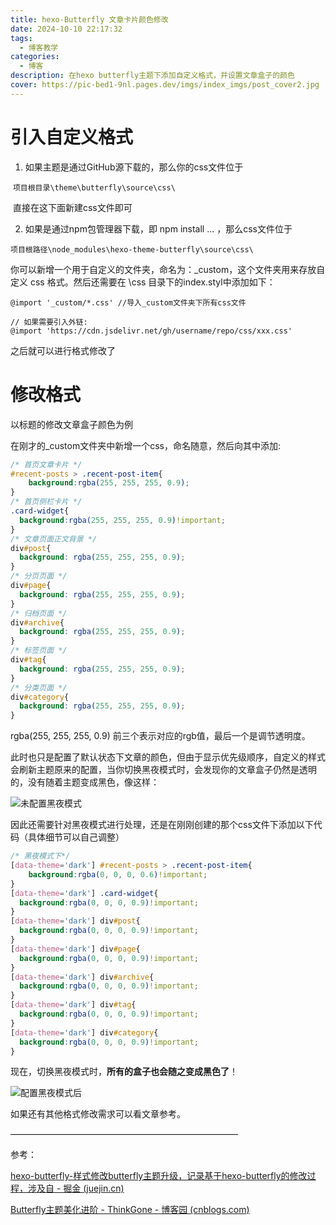 ```yaml
---
title: hexo-Butterfly 文章卡片颜色修改
date: 2024-10-10 22:17:32
tags:
  - 博客教学
categories:
  - 博客
description: 在hexo butterfly主题下添加自定义格式，并设置文章盒子的颜色
cover: https://pic-bed1-9nl.pages.dev/imgs/index_imgs/post_cover2.jpg
---
```






# 引入自定义格式



1. 如果主题是通过GitHub源下载的，那么你的css文件位于

​	`项目根目录\theme\butterfly\source\css\`

​	直接在这下面新建css文件即可

2. 如果是通过npm包管理器下载，即 npm install ... ，那么css文件位于

​	`项目根路径\node_modules\hexo-theme-butterfly\source\css\`

​	你可以新增一个用于自定义的文件夹，命名为：_custom，这个文件夹用来存放自定义 css 格式。然后还需要在 \css 目录下的index.styl中添加如下：

```stylus
@import '_custom/*.css'	//导入_custom文件夹下所有css文件

// 如果需要引入外链:
@import 'https://cdn.jsdelivr.net/gh/username/repo/css/xxx.css'
```

之后就可以进行格式修改了

# 修改格式

以标题的修改文章盒子颜色为例

在刚才的_custom文件夹中新增一个css，命名随意，然后向其中添加:

```css
/* 首页文章卡片 */
#recent-posts > .recent-post-item{
    background:rgba(255, 255, 255, 0.9);
}
/* 首页侧栏卡片 */
.card-widget{
  background:rgba(255, 255, 255, 0.9)!important;
}
/* 文章页面正文背景 */
div#post{
  background: rgba(255, 255, 255, 0.9);
}
/* 分页页面 */
div#page{
  background: rgba(255, 255, 255, 0.9);
}
/* 归档页面 */
div#archive{
  background: rgba(255, 255, 255, 0.9);
}
/* 标签页面 */
div#tag{
  background: rgba(255, 255, 255, 0.9);
}
/* 分类页面 */
div#category{
  background: rgba(255, 255, 255, 0.9);
}
```

rgba(255, 255, 255, 0.9) 前三个表示对应的rgb值，最后一个是调节透明度。

此时也只是配置了默认状态下文章的颜色，但由于显示优先级顺序，自定义的样式会刷新主题原来的配置，当你切换黑夜模式时，会发现你的文章盒子仍然是透明的，没有随着主题变成黑色，像这样：

![未配置黑夜模式](https://pic-bed1-9nl.pages.dev/imgs/post_Imags/202410110139853.jpg)

因此还需要针对黑夜模式进行处理，还是在刚刚创建的那个css文件下添加以下代码（具体细节可以自己调整）

```css
/* 黑夜模式下*/
[data-theme='dark'] #recent-posts > .recent-post-item{
    background:rgba(0, 0, 0, 0.6)!important;
}
[data-theme='dark'] .card-widget{
  background:rgba(0, 0, 0, 0.9)!important;
}
[data-theme='dark'] div#post{
  background:rgba(0, 0, 0, 0.9)!important;
}
[data-theme='dark'] div#page{
  background:rgba(0, 0, 0, 0.9)!important;
}
[data-theme='dark'] div#archive{
  background:rgba(0, 0, 0, 0.9)!important;
}
[data-theme='dark'] div#tag{
  background:rgba(0, 0, 0, 0.9)!important;
}
[data-theme='dark'] div#category{
  background:rgba(0, 0, 0, 0.9)!important;
}
```

现在，切换黑夜模式时，**所有的盒子也会随之变成黑色了**！

![配置黑夜模式后](https://pic-bed1-9nl.pages.dev/imgs/post_Imags/202410110144967.jpg)

如果还有其他格式修改需求可以看文章参考。

——————————————————————————

参考：

[hexo-butterfly-样式修改butterfly主题升级，记录基于hexo-butterfly的修改过程，涉及自 - 掘金 (juejin.cn)](https://juejin.cn/post/7064584521210920974#heading-1)

[Butterfly主题美化进阶 - ThinkGone - 博客园 (cnblogs.com)](https://www.cnblogs.com/thinkgone/p/16348996.html)
